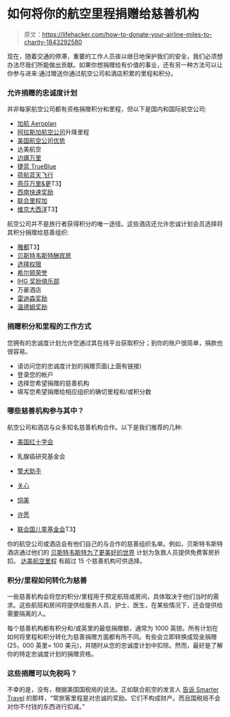 # 如何将你的航空里程捐赠给慈善机构

> 原文：<https://lifehacker.com/how-to-donate-your-airline-miles-to-charity-1843292580>

现在，随着交通的停滞，重要的工作人员夜以继日地保护我们的安全，我们必须想办法尽我们所能做出贡献。如果你想捐赠给有价值的事业，还有另一种方法可以让你参与进来:通过赠送你通过航空公司和酒店积累的里程和积分。



### **允许捐赠的忠诚度计划**

并非每家航空公司都有资格捐赠积分和里程，但以下是国内和国际航空公司:

*   [加航 Aeroplan](https://beyondmiles.aeroplan.com/)
*   [阿拉斯加航空公司](https://www.alaskaair.com/content/mileage-plan/use-miles/share-gift-miles/donate-miles)升降里程
*   [美国航空公司优势](https://www.aa.com/i18n/customer-service/about-us/let-good-take-flight/donate.jsp)
*   达美航空
*   [边疆万里](https://www.flyfrontier.com/myfrontier/frontier-charities/?mobile=true)
*   [捷蓝 TrueBlue](https://www.jetblue.com/jetblue-for-good/giving/trueblue-points-donation-platform)
*   [荷航蓝天飞行](https://www.flyingblue.us/en/donation/charities)
*   [燕莎万里&更](https://www.miles-and-more.com/row/en/spend/donate-miles.html)T3】
*   [西南快速奖励](https://www.southwest.com/html/rapidrewards/promotions/donate-points-charity.html)
*   [联合里程加](https://donate.mileageplus.com/)
*   [维京大西洋](https://corporate.virginatlantic.com/gb/en/sustainability/programme-overview/partners/change-for-children.html)T3】

航空公司并不是旅行者获得积分的唯一途径。这些酒店还允许忠诚计划会员选择将其积分捐赠给慈善组织:

*   [雅都](https://all.accor.com/loyalty-program/use/index.en.shtml#charities)T3】
*   [贝斯特韦斯特酬宾房](https://www.bestwestern.com/en_US/rewards/redemption-mall.html)
*   [选择权限](https://www.choicehotels.com/choice-privileges/redeem-points/donations)
*   [希尔顿荣誉](https://hiltonhonors3.hilton.com/en/earn-use-points/exchange/donate-points/charitable-organizations/index.html)
*   [IHG 奖励俱乐部](https://www.ihg.com/rewardsclub/content/us/en/maintain-points)
*   万豪酒店
*   [雷迪森奖励](https://www.radissonhotels.com/en-us/rewards/redeem)
*   [温德姆奖励](https://www.wyndhamhotels.com/wyndham-rewards/redeem/more)

### **捐赠积分和里程的工作方式**

您拥有的忠诚度计划允许您通过其在线平台获取积分；到你的账户很简单，捐款也很容易。

*   请访问您的忠诚度计划的捐赠页面(上面有链接)
*   登录您的帐户
*   选择您希望捐赠的慈善机构
*   填写您希望捐赠给相应组织的确切里程和/或积分数

### 哪些慈善机构参与其中？

航空公司和酒店与众多知名慈善机构合作。以下是我们推荐的几种:

*   [美国红十字会](https://www.redcross.org/)
*   乳腺癌研究基金会
*   [警犬助手](https://www.canineassistants.org/)
*   [关心](https://www.care.org/)
*   [饲美](https://www.feedingamerica.org/)
*   [许愿](https://wish.org/)

*   [联合国儿童基金会](https://www.unicef.org/)T3】

你的航空公司或酒店会有他们自己的与合作的慈善组织名单。例如，贝斯特韦斯特酒店通过他们的 [贝斯特韦斯特为了更美好的世界](https://www.bestwestern.com/en_US/about/better-world.html?URL=https%3A%2F%2Fwww.bestwestern.com%2Fen_US%2Fabout%2Fbetter-world.html&iata=00162850&CJPID=6165143&cjevent=776ff3ef8fbd11ea839100d30a24060b) 计划为急救人员提供免费客房折扣。 [达美航空里程](https://www.delta.com/buygftxfer/displayDonateMiles.action) 有超过 15 个慈善机构可供选择。

### **积分/里程如何转化为慈善**

一些慈善机构会将您的积分/里程用于预定航班或房间，具体取决于他们当时的需求。这些航班和房间将提供给服务人员、护士、医生，在某些情况下，还会提供给需要隔离的人。

每个慈善机构都有积分和/或英里的最低捐赠额，通常为 1000 英镑。所有计划在如何将里程和积分转化为慈善捐赠方面都有所不同。有些会立即转换成现金捐赠(25，000 英里= 100 美元)，并随时从您的忠诚度计划中扣除。然而，最好是了解你的特定忠诚度计划的捐赠资格。

### 这些捐赠可以免税吗？

不幸的是，没有，根据美国国税局的说法。正如联合航空的发言人 [告诉 Smarter Travel](https://www.smartertravel.com/are-miles-given-to-charity-tax-deductible/) 的那样，“常旅客里程是对忠诚的奖励。它们不构成财产。而且国税局不会对你不付钱的东西进行扣减。”